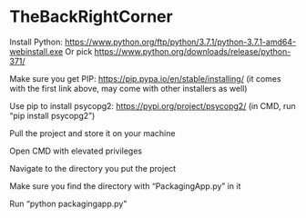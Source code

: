 # TheBackRightCorner

Install Python: https://www.python.org/ftp/python/3.7.1/python-3.7.1-amd64-webinstall.exe
Or pick https://www.python.org/downloads/release/python-371/

Make sure you get PIP: https://pip.pypa.io/en/stable/installing/
(it comes with the first link above, may come with other installers as well)

Use pip to install psycopg2: https://pypi.org/project/psycopg2/
(in CMD, run “pip install psycopg2”)

Pull the project and store it on your machine

Open CMD with elevated privileges

Navigate to the directory you put the project

Make sure you find the directory with “PackagingApp.py” in it

Run “python packagingapp.py”
